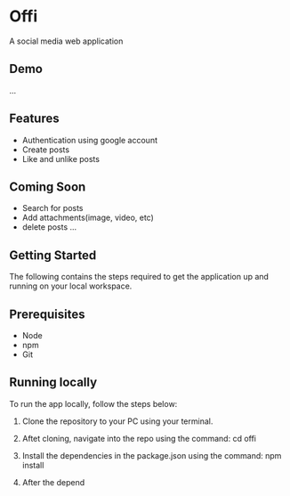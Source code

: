 # Offi 
A social media web application


## Demo 

...

## Features

- Authentication using google account
- Create posts
- Like and unlike posts


## Coming Soon
- Search for posts 
- Add attachments(image, video, etc)
- delete posts 
...


## Getting Started 
The following contains the steps required to get the application up and running on your local workspace.

## Prerequisites 
- Node 
- npm 
- Git 

## Running locally 
To run the app locally, follow the steps below:

1. Clone the repository to your PC using your terminal. 

2. Aftet cloning, navigate into the repo using the command: 
  cd offi 

3. Install the dependencies in the package.json using the command:
   npm install 

4. After the depend
